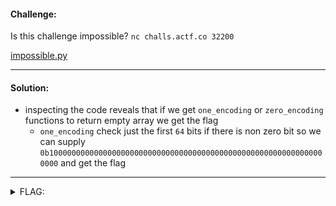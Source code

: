 #### Challenge:

Is this challenge impossible? `nc challs.actf.co 32200`

[impossible.py](./impossible.py ":ignore")

---

#### Solution:

- inspecting the code reveals that if we get `one_encoding` or `zero_encoding` functions to return empty array we get the flag
  - `one_encoding` check just the first `64` bits if there is non zero bit so we can supply `0b10000000000000000000000000000000000000000000000000000000000000000` and get the flag 

---

<details><summary>FLAG:</summary>

```
actf{se3ms_pretty_p0ssible_t0_m3_7623fb7e33577b8a}
```

</details>
<br/>
